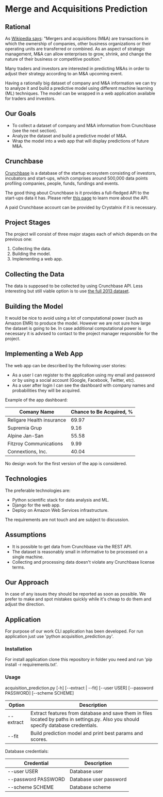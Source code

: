 # Merge and Acquisitions Prediction

## Rational

As
[Wikipedia says](https://en.wikipedia.org/wiki/Mergers_and_acquisitions):
"Mergers and acquisitions (M&A) are transactions in which the
ownership of companies, other business organizations or their
operating units are transferred or combined. As an aspect of strategic
management, M&A can allow enterprises to grow, shrink, and change the
nature of their business or competitive position."

Many traders and investors are interested in predicting M&As in order
to adjust their strategy according to an M&A upcoming event.

Having a rationally big dataset of company and M&A information we can
try to analyze it and build a predictive model using different machine
learning (ML) techniques. The model can be wrapped in a web
application available for traders and investors.

## Our Goals

* To collect a dataset of company and M&A information from Crunchbase
  (see the next section).
* Analyze the dataset and build a predictive model of M&A.
* Wrap the model into a web app that will display predictions of
  future M&A.

## Crunchbase

[Crunchbase](https://www.crunchbase.com/) is a database of the startup
ecosystem consisting of investors, incubators and start-ups, which
comprises around 500,000 data points profiling companies, people,
funds, fundings and events.

The good thing about Crunchbase is it provides a full-fledged API to
the start-ups data it has. Please
refer [this page](https://data.crunchbase.com/) to learn more about
the API.

A paid Crunchbase account can be provided by Crystalnix if it is
necessary.

## Project Stages

The project will consist of three major stages each of which depends
on the previous one:

1. Collecting the data.
2. Building the model.
3. Implementing a web app.

## Collecting the Data

The data is supposed to be collected by using Crunchbase API. Less
interesting but still viable option is to
use
[the full 2013 dataset](https://data.crunchbase.com/docs/getting-started#basic-access).

## Building the Model

It would be nice to avoid using a lot of computational power (such as
Amazon EMR) to produce the model. However we are not sure how large
the dataset is going to be. In case additional computational power is
necessary it is advised to contact to the project manager responsible
for the project.

## Implementing a Web App

The web app can be described by the following user stories:

* As a user I can register to the application using my email and
  password or by using a social account (Google, Facebook, Twitter,
  etc).
* As a user after login I can see the dashboard with company names and
  probabilities they will be acquired.

Example of the app dashboard:

| Comany Name               | Chance to Be Acquired, %   |
|---------------------------|----------------------------|
| Religare Health insurance | 69.97                      |
| Supremia Grup             | 9.16                       |
| Alpine Jan-San            | 55.58                      |
| Fitzroy Communications    | 9.99                       |
| Connextions, Inc.         | 40.04                      |


No design work for the first version of the app is considered.

## Technologies

The preferable technologies are:

* Python scientific stack for data analysis and ML.
* Django for the web app.
* Deploy on Amazon Web Services infrastructure.

The requirements are not touch and are subject to discussion.

## Assumptions

* It is possible to get data from Crunchbase via the REST API.
* The dataset is reasonably small in informative to be processed on a
  single machine.
* Collecting and processing data doesn't violate any Crunchbase
  license terms.

## Our Approach

In case of any issues they should be reported as soon as possible. We
prefer to make and spot mistakes quickly while it's cheap to do them
and adjust the direction.


## Application
For purpose of our work CLI application has been developed. For run application just use 'python acquisition_prediction.py'.

### Installation
For install application clone this repository in folder you need and run 'pip install -r requirements.txt'.

### Usage
acquisition_prediction.py [-h] [--extract | --fit] [--user USER]
                                 [--password PASSWORD] [--scheme SCHEME]

| Option                | Description                                                                                                                          |
|-----------------------|--------------------------------------------------------------------------------------------------------------------------------------|
| --extract             | Extract features from database and save them in files located by paths in settings.py. Also you should specify database credentials. |
| --fit                 | Build prediction model and print best params and scores.                                                                             |

Database credentials:

| Credential          | Description            |
|---------------------|------------------------|
| --user USER         | Database user          |
| --password PASSWORD | Database user password |
| --scheme SCHEME     | Database scheme        |

